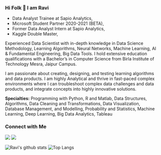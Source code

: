 ### Hi Folk 👋 I am Ravi

- Data Analyst Trainee at Sapio Analytics,
- Microsoft Student Partner 2020-2021 (BETA),
- Former Data Analyst Intern at Sapio Analytics,
- Kaggle Double Master,

Experienced Data Scientist with in-depth knowledge in Data Science Methodology, Learning Algorithms, Neural Networks, Machine Learning, AI & Fundamental Engineering, Big Data Tools. I hold extensive education qualifications with a Bachelor’s in Computer Science from Birla Institute of Technology Mesra, Jaipur Campus.

I am passionate about creating, designing, and testing learning algorithms and data products. I am highly Analytical and thrive in fast-paced complex environments where I can troubleshoot complex data challenges and data products, and integrate concepts into highly innovative solutions.

**Specialties:** Programming with Python, R and Matlab, Data Structures, Algorithms, Data Cleaning and Transformations, Data Visualization, Database Management, and Modelling, Probability and Statistics, Machine Learning, Deep Learning, Big Data Analytics, Tableau

### Connect with Me

[<img src="https://img.shields.io/badge/linkedin-%230077B5.svg?&style=for-the-badge&logo=linkedin&logoColor=white" />](https://www.linkedin.com/in/uravichaubey/)
[<img src="https://img.shields.io/badge/Kaggle-%2320BEFF.svg?&style=for-the-badge&logo=Kaggle&logoColor=white" />](https://www.kaggle.com/ravichaubey1506)

![Ravi's github stats](https://github-readme-stats.vercel.app/api?username=ravichaubey&show_icons=true&theme=dark)
![Top Langs](https://github-readme-stats.vercel.app/api/top-langs/?username=ravichaubey&theme=cobalt&layout=compact)
